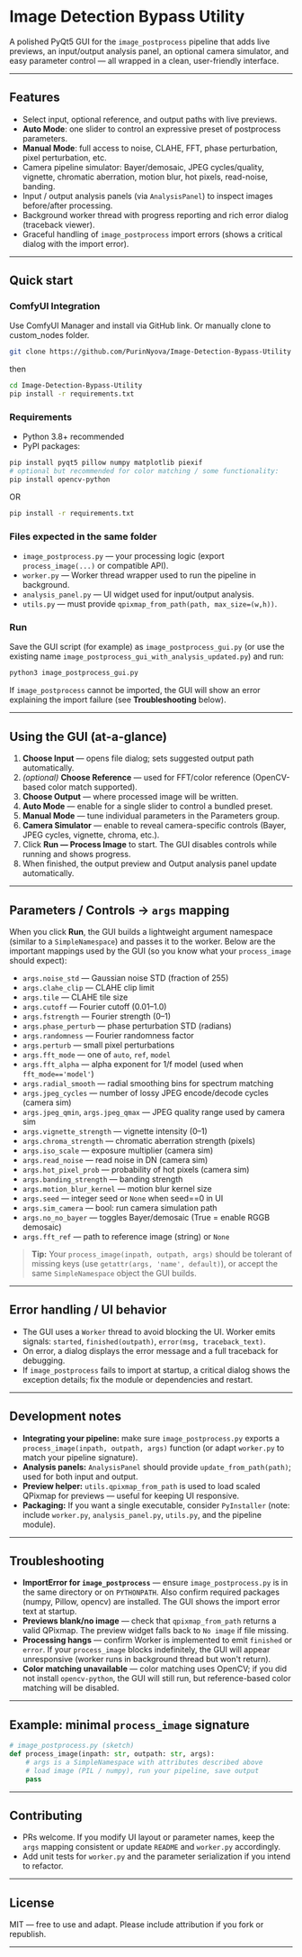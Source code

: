 # Image Detection Bypass Utility

A polished PyQt5 GUI for the `image_postprocess` pipeline that adds live previews, an input/output analysis panel, an optional camera simulator, and easy parameter control — all wrapped in a clean, user-friendly interface.

---

## Features
- Select input, optional reference, and output paths with live previews.  
- **Auto Mode**: one slider to control an expressive preset of postprocess parameters.  
- **Manual Mode**: full access to noise, CLAHE, FFT, phase perturbation, pixel perturbation, etc.  
- Camera pipeline simulator: Bayer/demosaic, JPEG cycles/quality, vignette, chromatic aberration, motion blur, hot pixels, read-noise, banding.  
- Input / output analysis panels (via `AnalysisPanel`) to inspect images before/after processing.  
- Background worker thread with progress reporting and rich error dialog (traceback viewer).  
- Graceful handling of `image_postprocess` import errors (shows a critical dialog with the import error).

---

## Quick start

### ComfyUI Integration

Use ComfyUI Manager and install via GitHub link.
Or manually clone to custom_nodes folder.
```bash
git clone https://github.com/PurinNyova/Image-Detection-Bypass-Utility
```
then
```bash
cd Image-Detection-Bypass-Utility
pip install -r requirements.txt
```

### Requirements
- Python 3.8+ recommended  
- PyPI packages:
```bash
pip install pyqt5 pillow numpy matplotlib piexif
# optional but recommended for color matching / some functionality:
pip install opencv-python

```
OR

```bash
pip install -r requirements.txt
```

### Files expected in the same folder
- `image_postprocess.py` — your processing logic (export `process_image(...)` or compatible API).  
- `worker.py` — Worker thread wrapper used to run the pipeline in background.  
- `analysis_panel.py` — UI widget used for input/output analysis.  
- `utils.py` — must provide `qpixmap_from_path(path, max_size=(w,h))`.

### Run
Save the GUI script (for example) as `image_postprocess_gui.py` (or use the existing name `image_postprocess_gui_with_analysis_updated.py`) and run:

```bash
python3 image_postprocess_gui.py
```

If `image_postprocess` cannot be imported, the GUI will show an error explaining the import failure (see **Troubleshooting** below).

---

## Using the GUI (at-a-glance)
1. **Choose Input** — opens file dialog; sets suggested output path automatically.  
2. *(optional)* **Choose Reference** — used for FFT/color reference (OpenCV-based color match supported).  
3. **Choose Output** — where processed image will be written.  
4. **Auto Mode** — enable for a single slider to control a bundled preset.  
5. **Manual Mode** — tune individual parameters in the Parameters group.  
6. **Camera Simulator** — enable to reveal camera-specific controls (Bayer, JPEG cycles, vignette, chroma, etc.).  
7. Click **Run — Process Image** to start. The GUI disables controls while running and shows progress.  
8. When finished, the output preview and Output analysis panel update automatically.

---

## Parameters / Controls → `args` mapping

When you click **Run**, the GUI builds a lightweight argument namespace (similar to a `SimpleNamespace`) and passes it to the worker. Below are the important mappings used by the GUI (so you know what your `process_image` should expect):

- `args.noise_std` — Gaussian noise STD (fraction of 255)  
- `args.clahe_clip` — CLAHE clip limit  
- `args.tile` — CLAHE tile size  
- `args.cutoff` — Fourier cutoff (0.01–1.0)  
- `args.fstrength` — Fourier strength (0–1)  
- `args.phase_perturb` — phase perturbation STD (radians)  
- `args.randomness` — Fourier randomness factor  
- `args.perturb` — small pixel perturbations  
- `args.fft_mode` — one of `auto`, `ref`, `model`  
- `args.fft_alpha` — alpha exponent for 1/f model (used when `fft_mode=='model'`)  
- `args.radial_smooth` — radial smoothing bins for spectrum matching  
- `args.jpeg_cycles` — number of lossy JPEG encode/decode cycles (camera sim)  
- `args.jpeg_qmin`, `args.jpeg_qmax` — JPEG quality range used by camera sim  
- `args.vignette_strength` — vignette intensity (0–1)  
- `args.chroma_strength` — chromatic aberration strength (pixels)  
- `args.iso_scale` — exposure multiplier (camera sim)  
- `args.read_noise` — read noise in DN (camera sim)  
- `args.hot_pixel_prob` — probability of hot pixels (camera sim)  
- `args.banding_strength` — banding strength  
- `args.motion_blur_kernel` — motion blur kernel size  
- `args.seed` — integer seed or `None` when seed==0 in UI  
- `args.sim_camera` — bool: run camera simulation path  
- `args.no_no_bayer` — toggles Bayer/demosaic (True = enable RGGB demosaic)  
- `args.fft_ref` — path to reference image (string) or `None`

> **Tip:** Your `process_image(inpath, outpath, args)` should be tolerant of missing keys (use `getattr(args, 'name', default)`), or accept the same `SimpleNamespace` object the GUI builds.

---

## Error handling / UI behavior
- The GUI uses a `Worker` thread to avoid blocking the UI. Worker emits signals: `started`, `finished(outpath)`, `error(msg, traceback_text)`.  
- On error, a dialog displays the error message and a full traceback for debugging.  
- If `image_postprocess` fails to import at startup, a critical dialog shows the exception details; fix the module or dependencies and restart.

---

## Development notes
- **Integrating your pipeline:** make sure `image_postprocess.py` exports a `process_image(inpath, outpath, args)` function (or adapt `worker.py` to match your pipeline signature).  
- **Analysis panels:** `AnalysisPanel` should provide `update_from_path(path)`; used for both input and output.  
- **Preview helper:** `utils.qpixmap_from_path` is used to load scaled QPixmap for previews — useful for keeping UI responsive.
- **Packaging:** If you want a single executable, consider `PyInstaller` (note: include `worker.py`, `analysis_panel.py`, `utils.py`, and the pipeline module).

---

## Troubleshooting
- **ImportError for `image_postprocess`** — ensure `image_postprocess.py` is in the same directory or on `PYTHONPATH`. Also confirm required packages (numpy, Pillow, opencv) are installed. The GUI shows the import error text at startup.  
- **Previews blank/no image** — check that `qpixmap_from_path` returns a valid QPixmap. The preview widget falls back to `No image` if file missing.  
- **Processing hangs** — confirm Worker is implemented to emit `finished` or `error`. If your `process_image` blocks indefinitely, the GUI will appear unresponsive (worker runs in background thread but won't return).  
- **Color matching unavailable** — color matching uses OpenCV; if you did not install `opencv-python`, the GUI will still run, but reference-based color matching will be disabled.

---

## Example: minimal `process_image` signature
```python
# image_postprocess.py (sketch)
def process_image(inpath: str, outpath: str, args):
    # args is a SimpleNamespace with attributes described above
    # load image (PIL / numpy), run your pipeline, save output
    pass
```

---

## Contributing
- PRs welcome. If you modify UI layout or parameter names, keep the `args` mapping consistent or update `README` and `worker.py` accordingly.  
- Add unit tests for `worker.py` and the parameter serialization if you intend to refactor.

---

## License
MIT — free to use and adapt. Please include attribution if you fork or republish.

---
